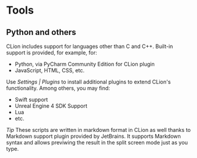 # Tools

## Python and others
CLion includes support for languages other than C and C++. Built-in support is provided, for example, for:

* Python, via PyCharm Community Edition for CLion plugin
* JavaScript, HTML, CSS, etc.

Use _Settings | Plugins_ to install additional plugins to extend CLion's functionality. Among others, you may find:

* Swift support
* Unreal Engine 4 SDK Support
* Lua
* etc.

_Tip_ These scripts are written in markdown format in CLion as well thanks to Markdown support plugin provided by JetBrains. It supports Markdown syntax and allows previwing the result in the split screen mode just as you type.